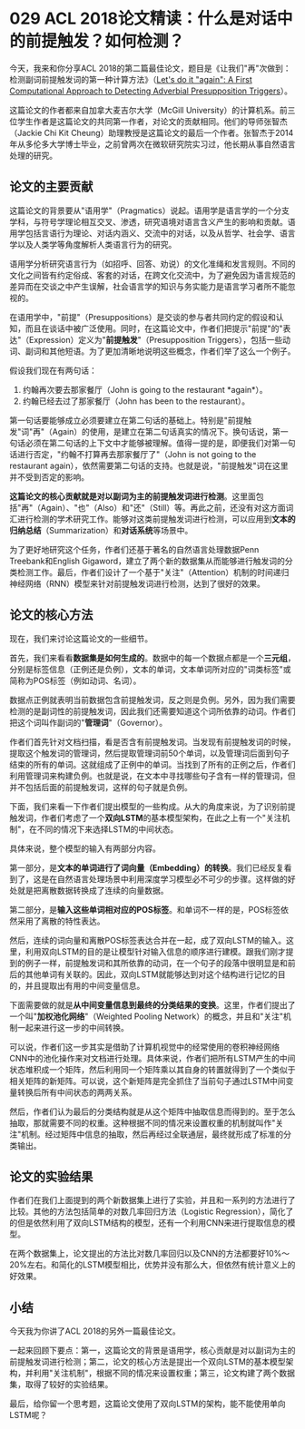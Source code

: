 # 029 ACL 2018论文精读：什么是对话中的前提触发？如何检测？

今天，我来和你分享ACL
2018的第二篇最佳论文，题目是《让我们"再"次做到：检测副词前提触发词的第一种计算方法》（[Let's
do it "again": A First Computational Approach to Detecting Adverbial
Presupposition
Triggers](https://www.cs.mcgill.ca/~jkabba/acl2018paper.pdf)）。

这篇论文的作者都来自加拿大麦吉尔大学（McGill
University）的计算机系。前三位学生作者是这篇论文的共同第一作者，对论文的贡献相同。他们的导师张智杰（Jackie
Chi Kit
Cheung）助理教授是这篇论文的最后一个作者。张智杰于2014年从多伦多大学博士毕业，之前曾两次在微软研究院实习过，他长期从事自然语言处理的研究。

## 论文的主要贡献

这篇论文的背景要从"语用学"（Pragmatics）说起。语用学是语言学的一个分支学科，与符号学理论相互交叉、渗透，研究语境对语言含义产生的影响和贡献。语用学包括言语行为理论、对话内涵义、交流中的对话，以及从哲学、社会学、语言学以及人类学等角度解析人类语言行为的研究。

语用学分析研究语言行为（如招呼、回答、劝说）的文化准绳和发言规则。不同的文化之间皆有约定俗成、客套的对话，在跨文化交流中，为了避免因为语言规范的差异而在交谈之中产生误解，社会语言学的知识与务实能力是语言学习者所不能忽视的。

在语用学中，"前提"（Presuppositions）是交谈的参与者共同约定的假设和认知，而且在谈话中被广泛使用。同时，在这篇论文中，作者们把提示"前提"的"表达"（Expression）定义为"**前提触发**"（Presupposition
Triggers），包括一些动词、副词和其他短语。为了更加清晰地说明这些概念，作者们举了这么一个例子。

假设我们现在有两句话：

1.  约翰再次要去那家餐厅（John is going to the restaurant \*again\*）。
2.  约翰已经去过了那家餐厅（John has been to the restaurant）。

第一句话要能够成立必须要建立在第二句话的基础上。特别是"前提触发"词"再"（Again）的使用，是建立在第二句话真实的情况下。换句话说，第一句话必须在第二句话的上下文中才能够被理解。值得一提的是，即便我们对第一句话进行否定，"约翰不打算再去那家餐厅了"（John
is not going to the restaurant
again），依然需要第二句话的支持。也就是说，"前提触发"词在这里并不受到否定的影响。

**这篇论文的核心贡献就是对以副词为主的前提触发词进行检测**。这里面包括"再"（Again）、"也"（Also）和"还"（Still）等。再此之前，还没有对这方面词汇进行检测的学术研究工作。能够对这类前提触发词进行检测，可以应用到**文本的归纳总结**（Summarization）和**对话系统**等场景中。

为了更好地研究这个任务，作者们还基于著名的自然语言处理数据Penn
Treebank和English
Gigaword，建立了两个新的数据集从而能够进行触发词的分类检测工作。最后，作者们设计了一个基于"关注"（Attention）机制的时间递归神经网络（RNN）模型来针对前提触发词进行检测，达到了很好的效果。

## 论文的核心方法

现在，我们来讨论这篇论文的一些细节。

首先，我们来看看**数据集是如何生成的**。数据中的每一个数据点都是一个**三元组**，分别是标签信息（正例还是负例），文本的单词，文本单词所对应的"词类标签"或简称为POS标签（例如动词、名词）。

数据点正例就表明当前数据包含前提触发词，反之则是负例。另外，因为我们需要检测的是副词性的前提触发词，因此我们还需要知道这个词所依靠的动词。作者们把这个词叫作副词的"**管理词**"（Governor）。

作者们首先针对文档扫描，看是否含有前提触发词。当发现有前提触发词的时候，提取这个触发词的管理词，然后提取管理词前50个单词，以及管理词后面到句子结束的所有的单词。这就组成了正例中的单词。当找到了所有的正例之后，作者们利用管理词来构建负例。也就是说，在文本中寻找哪些句子含有一样的管理词，但并不包括后面的前提触发词，这样的句子就是负例。

下面，我们来看一下作者们提出模型的一些构成。从大的角度来说，为了识别前提触发词，作者们考虑了一个**双向LSTM**的基本模型架构，在此之上有一个"关注机制"，在不同的情况下来选择LSTM的中间状态。

具体来说，整个模型的输入有两部分内容。

第一部分，是**文本的单词进行了词向量（Embedding）的转换**。我们已经反复看到了，这是在自然语言处理场景中利用深度学习模型必不可少的步骤。这样做的好处就是把离散数据转换成了连续的向量数据。

第二部分，是**输入这些单词相对应的POS标签**。和单词不一样的是，POS标签依然采用了离散的特性表达。

然后，连续的词向量和离散POS标签表达合并在一起，成了双向LSTM的输入。这里，利用双向LSTM的目的是让模型针对输入信息的顺序进行建模。跟我们刚才提到的例子一样，前提触发词和其所依靠的动词，在一个句子的段落中很明显是和前后的其他单词有关联的。因此，双向LSTM就能够达到对这个结构进行记忆的目的，并且提取出有用的中间变量信息。

下面需要做的就是**从中间变量信息到最终的分类结果的变换**。这里，作者们提出了一个叫"**加权池化网络**"（Weighted
Pooling Network）的概念，并且和"关注"机制一起来进行这一步的中间转换。

可以说，作者们这一步其实是借助了计算机视觉中的经常使用的卷积神经网络CNN中的池化操作来对文档进行处理。具体来说，作者们把所有LSTM产生的中间状态堆积成一个矩阵，然后利用同一个矩阵乘以其自身的转置就得到了一个类似于相关矩阵的新矩阵。可以说，这个新矩阵是完全抓住了当前句子通过LSTM中间变量转换后所有中间状态的两两关系。

然后，作者们认为最后的分类结构就是从这个矩阵中抽取信息而得到的。至于怎么抽取，那就需要不同的权重。这种根据不同的情况来设置权重的机制就叫作"关注"机制。经过矩阵中信息的抽取，然后再经过全联通层，最终就形成了标准的分类输出。

## 论文的实验结果

作者们在我们上面提到的两个新数据集上进行了实验，并且和一系列的方法进行了比较。其他的方法包括简单的对数几率回归方法（Logistic
Regression），简化了的但是依然利用了双向LSTM结构的模型，还有一个利用CNN来进行提取信息的模型。

在两个数据集上，论文提出的方法比对数几率回归以及CNN的方法都要好10%～20%左右。和简化的LSTM模型相比，优势并没有那么大，但依然有统计意义上的好效果。

## 小结

今天我为你讲了ACL 2018的另外一篇最佳论文。

一起来回顾下要点：第一，这篇论文的背景是语用学，核心贡献是对以副词为主的前提触发词进行检测；第二，论文的核心方法是提出一个双向LSTM的基本模型架构，并利用"关注机制"，根据不同的情况来设置权重；第三，论文构建了两个数据集，取得了较好的实验结果。

最后，给你留一个思考题，这篇论文使用了双向LSTM的架构，能不能使用单向LSTM呢？
